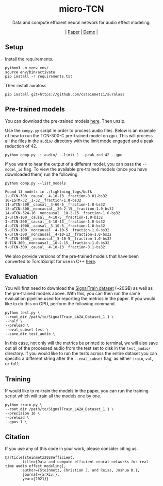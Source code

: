 
<div  align="center">

# micro-TCN

Data and compute efficient neural network for audio effect modeling.

| [Paper]() | [Demo]() |

</div>


## Setup

Install the requirements.
```
python3 -m venv env/
source env/bin/activate
pip install -r requirements.txt
```

Then install auraloss.
```
pip install git+https://github.com/csteinmetz1/auraloss
```

## Pre-trained models

You can download the pre-trained models [here](). Then unzip.

Use the `compy.py` script in order to process audio files. 
Below is an example of how to run the TCN-300-C pre-trained model on gpu.
This will process all the files in the `audio/` directory with the limit mode engaged and a peak reduction of 42. 

```
python comp.py -i audio/ --limit 1 --peak_red 42 --gpu
```

If you want to hear the output of a different model, you can pass the ``--model_id`` flag. 
To view the available pre-trained models (once you have downloaded them) run the following.

```
python comp.py --list_models

Found 13 models in ./lightning_logs/bulk
1-uTCN-300__causal__4-10-13__fraction-0.01-bs32
10-LSTM-32__1-32__fraction-1.0-bs32
11-uTCN-300__causal__3-60-5__fraction-1.0-bs32
13-uTCN-300__noncausal__30-2-15__fraction-1.0-bs32
14-uTCN-324-16__noncausal__10-2-15__fraction-1.0-bs32
2-uTCN-100__causal__4-10-5__fraction-1.0-bs32
3-uTCN-300__causal__4-10-13__fraction-1.0-bs32
4-uTCN-1000__causal__5-10-5__fraction-1.0-bs32
5-uTCN-100__noncausal__4-10-5__fraction-1.0-bs32
6-uTCN-300__noncausal__4-10-13__fraction-1.0-bs32
7-uTCN-1000__noncausal__5-10-5__fraction-1.0-bs32
8-TCN-300__noncausal__10-2-15__fraction-1.0-bs32
9-uTCN-300__causal__4-10-13__fraction-0.1-bs32
```

We also provide versions of the pre-trained models that have been converted to TorchScript for use in C++ [here]().

## Evaluation

You will first need to download the [SignalTrain dataset](https://zenodo.org/record/3824876) (~20GB) as well as the pre-trained models above.
With this, you can then run the same evaluation pipeline used for reporting the metrics in the paper. 
If you would like to do this on GPU, perform the following command. 

```
python test.py \
--root_dir /path/to/SignalTrain_LA2A_Dataset_1.1 \
--half \
--preload \
--eval_subset test \
--save_dir test_audio \
```

In this case, not only will the metrics be printed to terminal, we will also save out all of the processed audio from the test set to disk in the `test_audio/` directory.
If you would like to run the tests across the entire dataset you can specific a different string after the `--eval_subset` flag, as either `train`, `val`, or `full`.

## Training

If would like to re-train the models in the paper, you can run the training script which will train all the models one by one. 

```
python train.py \ 
--root_dir /path/to/SignalTrain_LA2A_Dataset_1.1 \
--precision 16 \
--preload \
--gpus 1 \
```

## Citation
If you use any of this code in your work, please consider citing us. 
```
@article{steinmetz2020efficient,
        title={Data and compute efficient neural networks for real-time audio effect modeling},
        author={Steinmetz, Christian J. and Reiss, Joshua D.},
        journal={arXiv:},
        year={2021}}
```
